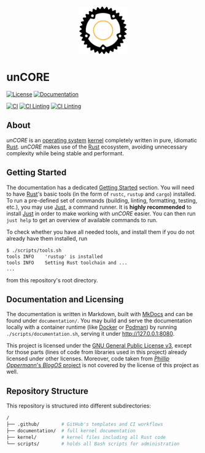 <p align="center">
  <img
    height="25%" width="25%"
    alt="unCORE Operating System Kernel Logo"
    src="./documentation/content/images/logo.png">
</p>

# unCORE

[![License][badge::license]][badge::licence::link] [![Documentation][badge::documentation]][badge::documentation::link]

[![CI][badge::ci::kernel-code-tests]][badge::ci::kernel-code-tests::link] [![CI Linting][badge::ci::security]][badge::ci::security::link] [![CI Linting][badge::ci::linting]][badge::ci::linting::link]

## About

_unCORE_ is an [operating system] [kernel] completely written in pure, idiomatic [Rust]. _unCORE_ makes use of the [Rust] ecosystem, avoiding unnecessary complexity while being stable and performant.

## Getting Started

The documentation has a dedicated [Getting Started][docs-getting-started] section. You will need to have [Rust]'s basic tools (in the form of `rustc`, `rustup` and `cargo`) installed. To run a pre-defined set of commands (building, linting, formatting, testing, etc.), you may use [Just], a command runner. It is **highly recommended** to install [Just] in order to make working with _unCORE_ easier. You can then run `just help` to get an overview of available commands to run.

To check whether you have all needed tools, and install them if you do not already have them installed, run

``` CONSOLE
$ ./scripts/tools.sh
tools INFO    'rustup' is installed
tools INFO    Setting Rust toolchain and ...
...
```

from this repository's root directory.

## Documentation and Licensing

The documentation is written in Markdown, built with [MkDocs] and can be found under `documentation/`. You may build and serve the documentation locally with a container runtime (like [Docker] or [Podman]) by running `./scripts/documentation.sh`, serving it under <http://127.0.0.1:8080>.

This project is licensed under the [GNU General Public License v3], except for those parts (lines of code from libraries used in this project) already licensed under other licenses. Moreover, code taken from [_Phillip Oppermann_'s _BlogOS_ project][blog-os] is not covered by the license of this project as well.

## Repository Structure

This repository is structured into different subdirectories:

``` BASH
/
├── .github/        # GitHub's templates and CI workflows
├── documentation/  # full kernel documentation
├── kernel/         # kernel files including all Rust code
└── scripts/        # holds all Bash scripts for administration
```

[//]: # (Badges)

[badge::license]: https://img.shields.io/github/license/georglauterbach/uncore.svg?label=LICENSE&color=informational&style=for-the-badge
[badge::licence::link]: ./LICENSE
[badge::documentation]: https://img.shields.io/badge/DOCUMENTATION-MKDOCS-informational?style=for-the-badge
[badge::documentation::link]: https://georglauterbach.github.io/uncore/edge/

[badge::ci::linting]: https://img.shields.io/github/workflow/status/georglauterbach/uncore/Linting?label=CI%20-%20Linting&logo=github&logoColor=white&style=for-the-badge
[badge::ci::linting::link]: https://github.com/georglauterbach/uncore/actions/workflows/linting.yml

[badge::ci::security]: https://img.shields.io/github/workflow/status/georglauterbach/uncore/Security%20Audit?label=CI%20-%20Security%20Audit&logo=github&logoColor=white&style=for-the-badge
[badge::ci::security::link]: https://github.com/georglauterbach/uncore/actions/workflows/security.yml

[badge::ci::kernel-code-tests]: https://img.shields.io/github/workflow/status/georglauterbach/uncore/Kernel%20Code%20Tests?label=CI%20-%20Kernel%20Code%20Tests&logo=github&logoColor=white&style=for-the-badge
[badge::ci::kernel-code-tests::link]: https://github.com/georglauterbach/uncore/actions/workflows/kernel-tests.yml

[//]: # (Links)

[docs-getting-started]: ./documentation/content/index.md#getting-started

[operating system]: https://en.wikipedia.org/wiki/Operating_system
[kernel]: https://en.wikipedia.org/wiki/Kernel_(operating_system)
[Rust]: https://www.rust-lang.org/

[Just]: https://github.com/casey/just

[MkDocs]: https://www.mkdocs.org/
[Docker]: https://www.docker.com/
[Podman]: https://podman.io/
[GNU General Public License v3]: https://www.gnu.org/licenses/gpl-3.0.txt
[blog-os]: https://github.com/phil-opp/blog_os#license
